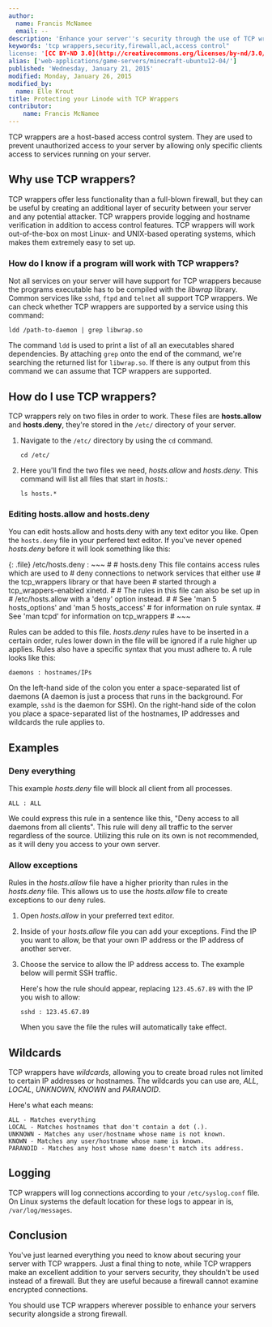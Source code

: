 ```yaml
---
author:
  name: Francis McNamee
  email: --
description: 'Enhance your server''s security through the use of TCP wrasppers'
keywords: 'tcp wrappers,security,firewall,acl,access control"
license: '[CC BY-ND 3.0](http://creativecommons.org/licenses/by-nd/3.0/us/)'
alias: ['web-applications/game-servers/minecraft-ubuntu12-04/']
published: 'Wednesday, January 21, 2015'
modified: Monday, January 26, 2015
modified_by:
  name: Elle Krout
title: Protecting your Linode with TCP Wrappers
contributor:
    name: Francis McNamee
---
```


TCP wrappers are a host-based access control system. They are used to prevent unauthorized access to your server by allowing only specific clients access to services running on your server.

## Why use TCP wrappers?

TCP wrappers offer less functionality than a full-blown firewall, but they can be useful by creating an additional layer of security between your server and any potential attacker. TCP wrappers provide logging and hostname verification in addition to access control features. TCP wrappers will work out-of-the-box on most Linux- and UNIX-based operating systems, which makes them extremely easy to set up.

### How do I know if a program will work with TCP wrappers?

Not all services on your server will have support for TCP wrappers because the programs executable has to be compiled with the *libwrap* library. Common services like `sshd`, `ftpd` and `telnet` all support TCP wrappers. We can check whether TCP wrappers are supported by a service using this command:

    ldd /path-to-daemon | grep libwrap.so

The command `ldd` is used to print a list of all an executables shared dependencies. By attaching `grep` onto the end of the command, we're searching the returned list for `libwrap.so`. If there is any output from this command we can assume that TCP wrappers are supported.

## How do I use TCP wrappers?

TCP wrappers rely on two files in order to work. These files are **hosts.allow** and **hosts.deny**, they're stored in the `/etc/` directory of your server.

1.  Navigate to the `/etc/` directory by using the `cd` command.

        cd /etc/

2.  Here you'll find the two files we need, *hosts.allow* and *hosts.deny*. This command will list all files that start in *hosts.*:

        ls hosts.*

### Editing hosts.allow and hosts.deny

You can edit hosts.allow and hosts.deny with any text editor you like. Open the `hosts.deny` file in your perfered text editor. If you've never opened *hosts.deny* before it will look something like this:

{: .file}
/etc/hosts.deny
:   ~~~
    #
    # hosts.deny	This file contains access rules which are used to
	#		deny connections to network services that either use
	#		the tcp_wrappers library or that have been
	#		started through a tcp_wrappers-enabled xinetd.
	#
	#		The rules in this file can also be set up in
	#		/etc/hosts.allow with a 'deny' option instead.
	#
	#		See 'man 5 hosts_options' and 'man 5 hosts_access'
	#		for information on rule syntax.
	#		See 'man tcpd' for information on tcp_wrappers
	#
    ~~~

Rules can be added to this file. *hosts.deny* rules have to be inserted in a certain order, rules lower down in the file will be ignored if a rule higher up applies. Rules also have a specific syntax that you must adhere to. A rule looks like this:

    daemons : hostnames/IPs

On the left-hand side of the colon you enter a space-separated list of daemons (A daemon is just a process that runs in the background. For example, `sshd` is the daemon for SSH). On the right-hand side of the colon you place a space-separated list of the hostnames, IP addresses and wildcards the rule applies to. 

## Examples

### Deny everything
This example *hosts.deny* file will block all client from all processes.

    ALL : ALL

We could express this rule in a sentence like this, "Deny access to all daemons from all clients". This rule will deny all traffic to the server regardless of the source. Utilizing this rule on its own is not recommended, as it will deny you access to your own server.

### Allow exceptions

Rules in the *hosts.allow* file have a higher priority than rules in the *hosts.deny* file. This allows us to use the *hosts.allow* file to create exceptions to our deny rules.

1.  Open *hosts.allow* in your preferred text editor.

2.  Inside of your *hosts.allow* file you can add your exceptions. Find the IP you want to allow, be that your own IP address or the IP address of another server.

3.  Choose the service to allow the IP address access to. The example below will permit SSH traffic.

    Here's how the rule should appear, replacing `123.45.67.89` with the IP you wish to allow:

        sshd : 123.45.67.89

    When you save the file the rules will automatically take effect.

## Wildcards

TCP wrappers have *wildcards*, allowing you to create broad rules not limited to certain IP addresses or hostnames. The wildcards you can use are, *ALL*, *LOCAL*, *UNKNOWN*, *KNOWN* and *PARANOID*.

Here's what each means:

    ALL - Matches everything
    LOCAL - Matches hostnames that don't contain a dot (.).
    UNKNOWN - Matches any user/hostname whose name is not known.
    KNOWN - Matches any user/hostname whose name is known.
    PARANOID - Matches any host whose name doesn't match its address.


## Logging

TCP wrappers will log connections according to your `/etc/syslog.conf` file. On Linux systems the default location for these logs to appear in is, `/var/log/messages`.

## Conclusion

You've just learned everything you need to know about securing your server with TCP wrappers. Just a final thing to note, while TCP wrappers make an excellent addition to your servers security, they shouldn't be used instead of a firewall. But they are useful because a firewall cannot examine encrypted connections.

You should use TCP wrappers wherever possible to enhance your servers security alongside a strong firewall.
